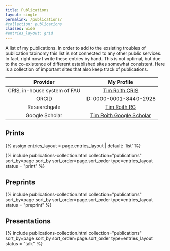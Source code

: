 ```yaml
---
title: Publications
layout: single
permalink: /publications/
#collection: publications
classes: wide
#entries_layout: grid
---
```

A list of my publications. In order to add to the exsisting troubles of publication taxinomy 
this list is not connected to any other public services. In fact, right now I write these entries 
by hand. This is not optimal, but due to the co-existence of different established sites 
somewhat consistent. Here is a collection of important sites that also keep track of publications.

|Provider                                   | My Profile      |
|:-----------------------------------------:|:---------------:|
|CRIS, in-house system of FAU | [Tim Roith CRIS](https://cris.fau.de/converis/portal/Person/221675131?auxfun=&lang=en_GB) |
| ORCID                                     | ID: 0000-0001-8440-2928 |
| Researchgate                              | [Tim Roith RG](https://www.researchgate.net/profile/Tim-Roith) |
| Google Scholar                            | [Tim Roith Google Scholar](https://scholar.google.com/citations?user=BKlbQTAAAAAJ&hl=en)

## Prints

{% assign entries_layout = page.entries_layout | default: 'list' %}

<div class="entries-{{ entries_layout }}">
  {% include publications-collection.html collection="publications" 
     sort_by=page.sort_by sort_order=page.sort_order type=entries_layout status = "print" %}
</div>

## Preprints

<div class="entries-{{ entries_layout }}">
  {% include publications-collection.html collection="publications" 
     sort_by=page.sort_by sort_order=page.sort_order type=entries_layout status = "preprint" %}
</div>

## Presentations

<div class="entries-{{ entries_layout }}">
  {% include publications-collection.html collection="publications" 
     sort_by=page.sort_by sort_order=page.sort_order type=entries_layout status = "talk" %}
</div>